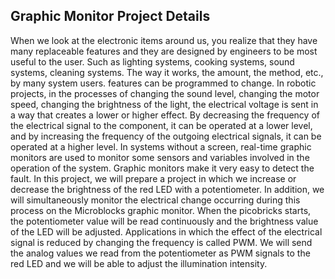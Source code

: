 ## Graphic Monitor Project Details
When we look at the electronic items around us, you realize that they have many replaceable features and they are designed by engineers to be most useful to the user. Such as lighting systems, cooking systems, sound systems, cleaning systems. The way it works, the amount, the method, etc., by many system users. features can be programmed to change. In robotic projects, in the processes of changing the sound level, changing the motor speed, changing the brightness of the light, the electrical voltage is sent in a way that creates a lower or higher effect. By decreasing the frequency of the electrical signal to the component, it can be operated at a lower level, and by increasing the frequency of the outgoing electrical signals, it can be operated at a higher level. In systems without a screen, real-time graphic monitors are used to monitor some sensors and variables involved in the operation of the system. Graphic monitors make it very easy to detect the fault. In this project, we will prepare a project in which we increase or decrease the brightness of the red LED with a potentiometer. In addition, we will simultaneously monitor the electrical change occurring during this process on the Microblocks graphic monitor. When the picobricks starts, the potentiometer value will be read continuously and the brightness value of the LED will be adjusted. Applications in which the effect of the electrical signal is reduced by changing the frequency is called PWM. We will send the analog values we read from the potentiometer as PWM signals to the red LED and we will be able to adjust the illumination intensity.
